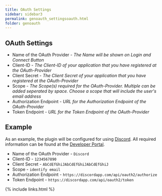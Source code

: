 ```yaml
---
title: OAuth Settings
sidebar: sidebar3
permalink: genoauth_settingsoauth.html
folder: genoauth
---
```


## OAuth Settings

* Name of the OAuth Provider - *The Name will be shown on Login and Connect Button*
* Client-ID - *The Client-ID of your application that you have registered at the OAuth-Provider*
* Client Secret - *The Client Secret of your application that you have registered at the OAuth-Provider*
* Scope - *The Scope(s) required for the OAuth-Provider. Multiple can be added seperated by space. Choose a scope that will include the user's email address*
* Authorization Endpoint - *URL for the Authorization Endpoint of the OAuth-Provider*
* Token Endpoint - *URL for the Token Endpoint of the OAuth-Provider*

## Example
As an example, the plugin will be configured for using [Discord](https://discordapp.com). All required information can be found at the [Developer Portal](https://discordapp.com/developers/docs/topics/oauth2).

* Name of the OAuth Provider - `Discord`
* Client-ID - `1234567890`
* Client Secret - `AbCdEfGhiJAbCdEfGhiJAbCdEfGhiJ`
* Scope - `identify email`
* Authorization Endpoint - `https://discordapp.com/api/oauth2/authorize`
* Token Endpoint - `https://discordapp.com/api/oauth2/token`

{% include links.html %}
